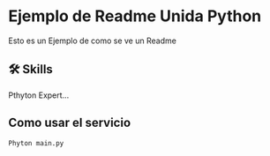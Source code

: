 
# Ejemplo de Readme Unida Python

Esto es un Ejemplo de como se ve un Readme



## 🛠 Skills
Pthyton Expert...



## Como usar el servicio

```
Phyton main.py
```


